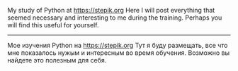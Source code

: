 
My study of Python at https://stepik.org Here I will post everything that seemed necessary and interesting to me during the training. 
Perhaps you will find this useful for yourself.

-----------------------------------------------

Мое изучения Python на https://stepik.org
Тут я буду размещать, все что мне показалось нужым и интересным во время обучения.
Возможно вы найдете это полезным для себя.
